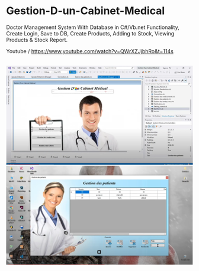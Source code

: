 # Gestion-D-un-Cabinet-Medical
Doctor Management System With Database in C#/Vb.net Functionality, Create Login, Save to DB, Create Products, Adding to Stock, Viewing Products &amp; Stock Report.

Youtube / https://www.youtube.com/watch?v=QWrXZJjbhRo&t=114s

<br>
<img src="img1.PNG">
<br>
<img src="img2.PNG">
